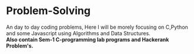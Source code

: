<h1>Problem-Solving</h1>
<p>An day to day coding problems, Here I will be morely focusing on C,Python and some Javascript using Algorithms and Data Structures.
<b><l><br>Also contain Sem-1 C-programming lab programs and 
<b><l>Hackerank Problem's.
<br> 
  <br> 
